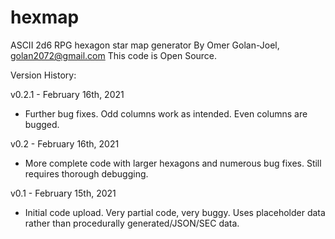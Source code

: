 # hexmap
ASCII 2d6 RPG hexagon star map generator
By Omer Golan-Joel, golan2072@gmail.com
This code is Open Source.

Version History:

v0.2.1 - February 16th, 2021
- Further bug fixes. Odd columns work as intended. Even columns are bugged.

v0.2 - February 16th, 2021
- More complete code with larger hexagons and numerous bug fixes. Still requires thorough debugging.

v0.1 - February 15th, 2021
- Initial code upload. Very partial code, very buggy. Uses placeholder data rather than procedurally generated/JSON/SEC data.
